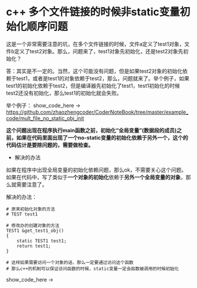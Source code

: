 # c++ 多个文件链接的时候非static变量初始化顺序问题

这是一个非常需要注意的坑，在多个文件链接的时候，文件a定义了test1对象，文件b定义了test2对象。那么，问题来了，test1对象先初始化，还是test2对象先初始化？

答：其实是不一定的。当然，这个可能没有问题，但是如果test2对象的初始化依赖于test1，或者是test1的对象依赖于test2，那么，问题就来了。举个例子，如果test1的初始化依赖于test2，但是编译器先初始化了test1，test1初始化的时候test2还没有初始化，那么test1的初始化就会失败。

举个例子：
show_code_here -> https://github.com/zhaozhengcoder/CoderNoteBook/tree/master/example_code/mult_file_no_static_obj_init

**这个问题出现在程序执行main函数之前，初始化“全局变量”(数据段的成员)之前，如果在代码里面出现了一个no-static变量的初始化依赖于另外一个，这个的代码估计是要除问题的，需要做检查。**


* 解决的办法

如果在程序中出现全局变量的初始化依赖问题，那么ok，不需要关心这个问题。如果在代码中，写了类似于**一个对象的初始化**依赖于**另外一个全局变量的对象**，那么就需要注意了。

解决的办法：

```
# 原来初始化对象的方法
# TEST test1 

# 修改办的创建对象的方法
TEST1 &get_test1_obj()
{
    static TEST1 test1;
    return test1;
}

# 这样如果需要访问一个对象的话，那么一定要通过访问这个函数
# 那么c++的机制可以保证访问函数的时候，static变量一定会函数被调用的时候初始化
```

show_code_here -> 